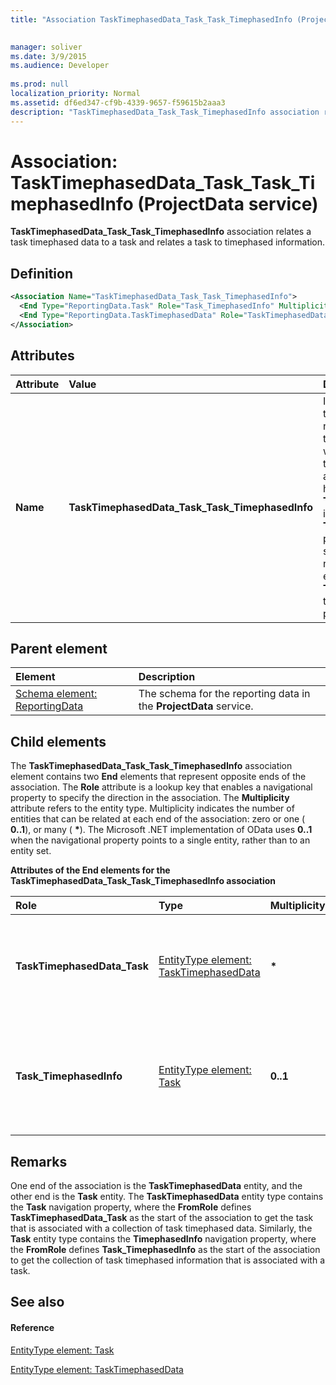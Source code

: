 ```yaml
---
title: "Association TaskTimephasedData_Task_Task_TimephasedInfo (ProjectData service)"

 
manager: soliver
ms.date: 3/9/2015
ms.audience: Developer
 
ms.prod: null
localization_priority: Normal
ms.assetid: df6ed347-cf9b-4339-9657-f59615b2aaa3
description: "TaskTimephasedData_Task_Task_TimephasedInfo association relates a task timephased data to a task and relates a task to timephased information."
---
```


# Association: TaskTimephasedData_Task_Task_TimephasedInfo (ProjectData service)

 **TaskTimephasedData_Task_Task_TimephasedInfo** association relates a task timephased data to a task and relates a task to timephased information. 
  
## Definition

```XML
<Association Name="TaskTimephasedData_Task_Task_TimephasedInfo">
  <End Type="ReportingData.Task" Role="Task_TimephasedInfo" Multiplicity="0..1" />
  <End Type="ReportingData.TaskTimephasedData" Role="TaskTimephasedData_Task" Multiplicity="*" />
</Association>
```

## Attributes

|**Attribute**|**Value**|**Description**|
|:-----|:-----|:-----|
|**Name** <br/> |**TaskTimephasedData_Task_Task_TimephasedInfo** <br/> |Identifies the entity types and the navigation properties that form the two-way association for task timephased data and tasks. In the first half of the name, **TaskTimephasedData** is the entity type and **Task** is the navigation property. In the second half of the name, **Task** is the entity type and **TimephasedInfo** is the navigation property.  <br/> |
   
## Parent element

|**Element**|**Description**|
|:-----|:-----|
|[Schema element: ReportingData](schema-reportingdata-projectdata-service.md) <br/> |The schema for the reporting data in the **ProjectData** service.  <br/> |
   
## Child elements

The **TaskTimephasedData_Task_Task_TimephasedInfo** association element contains two **End** elements that represent opposite ends of the association. The **Role** attribute is a lookup key that enables a navigational property to specify the direction in the association. The **Multiplicity** attribute refers to the entity type. Multiplicity indicates the number of entities that can be related at each end of the association: zero or one ( **0..1**), or many ( **\***). The Microsoft .NET implementation of OData uses **0..1** when the navigational property points to a single entity, rather than to an entity set. 
  
**Attributes of the End elements for the TaskTimephasedData_Task_Task_TimephasedInfo association**

|**Role**|**Type**|**Multiplicity**|**Description**|
|:-----|:-----|:-----|:-----|
|**TaskTimephasedData_Task** <br/> |[EntityType element: TaskTimephasedData](entitytype-tasktimephaseddata-projectdata-service.md) <br/> |**\*** <br/> |There can be many task timephased data entities that correspond with a task.  <br/> |
|**Task_TimephasedInfo** <br/> |[EntityType element: Task](entitytype-task-projectdata-service.md) <br/> |**0..1** <br/> |There is one task entity that corresponds to a collection of task timephased data.  <br/> |
   
## Remarks

One end of the association is the **TaskTimephasedData** entity, and the other end is the **Task** entity. The **TaskTimephasedData** entity type contains the **Task** navigation property, where the **FromRole** defines **TaskTimephasedData_Task** as the start of the association to get the task that is associated with a collection of task timephased data. Similarly, the **Task** entity type contains the **TimephasedInfo** navigation property, where the **FromRole** defines **Task_TimephasedInfo** as the start of the association to get the collection of task timephased information that is associated with a task. 
  
## See also

#### Reference

[EntityType element: Task](entitytype-task-projectdata-service.md)
  
[EntityType element: TaskTimephasedData](entitytype-tasktimephaseddata-projectdata-service.md)

